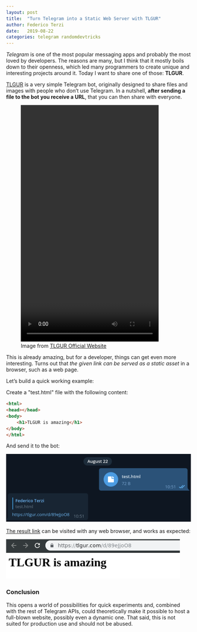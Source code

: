 ```yaml
---
layout: post
title:  "Turn Telegram into a Static Web Server with TLGUR"
author: Federico Terzi
date:   2019-08-22
categories: telegram randomdevtricks
---
```

*Telegram* is one of the most popular messaging apps and probably the most loved by developers. The reasons are many, but I think that it mostly boils down to their openness, which led many programmers to create unique and interesting projects around it. Today I want to share one of those: **TLGUR**.
<!--more-->

[TLGUR](https://tlgur.com/) is a very simple Telegram bot, originally designed to share files and images with people who don’t use Telegram. In a nutshell, **after sending a file to the bot you receive a URL**, that you can then share with everyone. 

<figure>
 <video width="376" height="646" loop autoplay style="object-fit: cover">
                                <source src="/assets/videos/tlgur.mp4" type="video/mp4">
                                Your browser does not support the video tag.
                            </video>
  <figcaption>Image from <a href="https://tlgur.com/">TLGUR Official Website</a></figcaption>
</figure>

This is already amazing, but for a developer, things can get even more interesting. Turns out that *the given link can be served as a static asset* in a browser, such as a web page.

Let’s build a quick working example:

Create a "test.html" file with the following content:

```html
<html>
<head></head>
<body>
	<h1>TLGUR is amazing</h1>
</body>
</html>
```

And send it to the bot:

![Bot Response](/assets/images/telegrambot.png)

[The result link](https://tlgur.com/d/89eJjoO8) can be visited with any web browser, and works as expected:

![Web Page](/assets/images/telegrambotpage.png)

### Conclusion

This opens a world of possibilities for quick experiments and, combined with the rest of Telegram APIs, could theoretically make it possible to host a full-blown website, possibly even a dynamic one. That said, this is not suited for production use and should not be abused.




